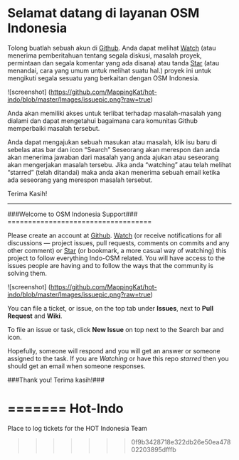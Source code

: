 Selamat datang di layanan OSM Indonesia
=======================================


Tolong buatlah sebuah akun di [Github](https://github.com). Anda dapat melihat [Watch](https://github.com/hotosm/hot-indo) (atau menerima pemberitahuan tentang segala diskusi, masalah proyek,
permintaan dan segala komentar yang ada disana) atau tanda [Star](https://github.com/hotosm/hot-indo) (atau menandai, cara yang umum untuk melihat suatu hal.) proyek ini untuk mengikuti segala sesuatu yang berkaitan dengan OSM Indonesia.  

![screenshot] (https://github.com/MappingKat/hot-indo/blob/master/Images/issuepic.png?raw=true)

Anda akan memiliki akses untuk terlibat terhadap masalah-masalah yang dialami dan dapat mengetahui bagaimana cara komunitas Github memperbaiki masalah tersebut.

Anda dapat mengajukan sebuah masukan atau masalah, klik isu baru di sebelas atas bar dan icon “Search” Seseorang akan merespon  dan anda akan menerima jawaban dari masalah
yang anda ajukan atau seseorang akan mengerjakan masalah tersebu.
Jika anda  “watching” atau telah melihat “starred” (telah ditandai)
maka anda akan menerima sebuah email ketika ada seseorang yang
merespon masalah tersebut.

Terima Kasih!

--------------------------------------------------------------------------------------

<EN>
###Welcome to OSM Indonesia Support###
===================================

Please create an account at [Github](https://github.com).  [Watch](https://github.com/hotosm/hot-indo) (or receive notifications for all discussions — project issues, pull requests, comments on commits and any other comment)  or [Star](https://github.com/hotosm/hot-indo) (or bookmark, a more casual way of watching) this project to follow everything Indo-OSM related.  You will have access to the issues people are having and to follow the ways that the community is solving them.  

![screenshot] (https://github.com/MappingKat/hot-indo/blob/master/Images/issuepic.png?raw=true)

You can file a ticket, or issue, on the top tab under **Issues**, next to **Pull Request** and **Wiki**.   

To file an issue or task, click **New Issue** on top next to the Search bar and icon. 

Hopefully, someone will respond and you will get an answer or someone assigned to the task. If you are *Watching* or have this repo *starred* then you should get an email when someone responses.



###Thank you!  Terima kasih!###


=======
Hot-Indo
========

Place to log tickets for the HOT Indonesia Team
>>>>>>> 0f9b3428718e322db26e50ea47802203895dfffb
